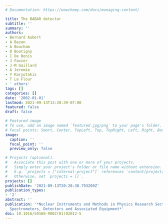 ```yaml
---
# Documentation: https://wowchemy.com/docs/managing-content/

title: The BABAR detector
subtitle: ''
summary: ''
authors:
- Bernard Aubert
- A Bazan
- A Boucham
- D Boutigny
- I De Bonis
- J Favier
- J-M Gaillard
- A Jeremie
- Y Karyotakis
- T Le Flour
- ' others'
tags: []
categories: []
date: '2002-01-01'
lastmod: 2021-09-13T13:28:39-07:00
featured: false
draft: false

# Featured image
# To use, add an image named `featured.jpg/png` to your page's folder.
# Focal points: Smart, Center, TopLeft, Top, TopRight, Left, Right, BottomLeft, Bottom, BottomRight.
image:
  caption: ''
  focal_point: ''
  preview_only: false

# Projects (optional).
#   Associate this post with one or more of your projects.
#   Simply enter your project's folder or file name without extension.
#   E.g. `projects = ["internal-project"]` references `content/project/deep-learning/index.md`.
#   Otherwise, set `projects = []`.
projects: []
publishDate: '2021-09-13T20:28:38.793200Z'
publication_types:
- '2'
abstract: ''
publication: '*Nuclear Instruments and Methods in Physics Research Section A: Accelerators,
  Spectrometers, Detectors and Associated Equipment*'
doi: 10.1016/S0168-9002(01)02012-5
---
```

